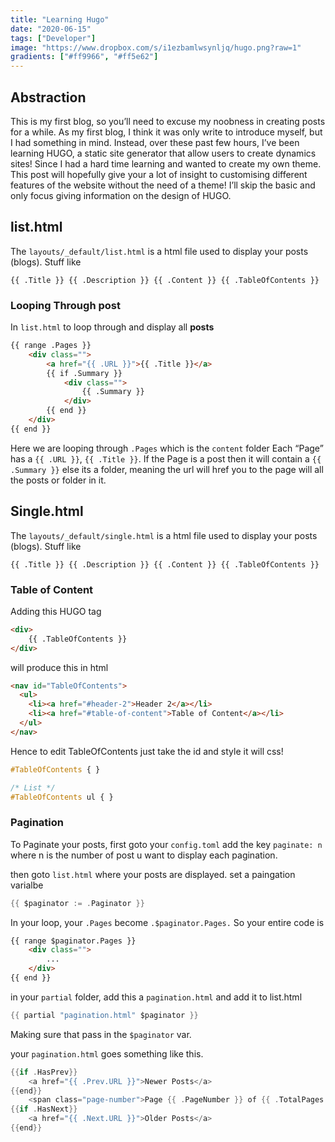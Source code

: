 ```yaml
---
title: "Learning Hugo"
date: "2020-06-15"
tags: ["Developer"]
image: "https://www.dropbox.com/s/i1ezbamlwsynljq/hugo.png?raw=1"
gradients: ["#ff9966", "#ff5e62"]
---
```


## Abstraction
This is my first blog, so you’ll need to excuse my noobness in creating posts for a while. As my first blog, I think it was only write to introduce myself, but I had something in mind. Instead, over these past few hours, I’ve been learning HUGO, a static site generator that allow users to create dynamics sites! Since I had a hard time learning and wanted to create my own theme. This post will hopefully give your a lot of insight to customising different features of the website without the need of a theme! I’ll skip the basic and only focus giving information on the design of HUGO.

## list.html
The `layouts/_default/list.html` is a html file used to display your posts (blogs). Stuff like

`{{ .Title }} {{ .Description }} {{ .Content }} {{ .TableOfContents }}`

### Looping Through post
In `list.html` to loop through and display all **posts**

```html
{{ range .Pages }}
    <div class="">
        <a href="{{ .URL }}">{{ .Title }}</a>
        {{ if .Summary }}
            <div class="">
                {{ .Summary }}
            </div>
        {{ end }}
    </div>
{{ end }}
```

Here we are looping through `.Pages` which is the `content` folder Each “Page” has a `{{ .URL }}`, `{{ .Title }}`. If the Page is a post then it will contain a `{{ .Summary }}` else its a folder, meaning the url will href you to the page will all the posts or folder in it.

## Single.html
The `layouts/_default/single.html` is a html file used to display your posts (blogs). Stuff like

`{{ .Title }} {{ .Description }} {{ .Content }} {{ .TableOfContents }}`

### Table of Content
Adding this HUGO tag

```html
<div>
    {{ .TableOfContents }}
</div>
```

will produce this in html

```html
<nav id="TableOfContents">
  <ul>
    <li><a href="#header-2">Header 2</a></li>
    <li><a href="#table-of-content">Table of Content</a></li>
  </ul>
</nav>
```

Hence to edit TableOfContents just take the id and style it will css!

```css
#TableOfContents { }

/* List */
#TableOfContents ul { }
```

### Pagination
To Paginate your posts, first goto your `config.toml` add the key `paginate: n` where n is the number of post u want to display each pagination.

then goto `list.html` where your posts are displayed. set a paingation varialbe

```go
{{ $paginator := .Paginator }}
```
In your loop, your `.Pages` become `.$paginator.Pages.` So your entire code is

```html
{{ range $paginator.Pages }}
    <div class="">
        ...
    </div>
{{ end }}
```

in your `partial` folder, add this a `pagination.html` and add it to list.html

```go
{{ partial "pagination.html" $paginator }}
```

Making sure that pass in the `$paginator` var.

your `pagination.html` goes something like this.

```go
{{if .HasPrev}}
    <a href="{{ .Prev.URL }}">Newer Posts</a>
{{end}}
    <span class="page-number">Page {{ .PageNumber }} of {{ .TotalPages }}</span>
{{if .HasNext}}
    <a href="{{ .Next.URL }}">Older Posts</a>
{{end}}
```